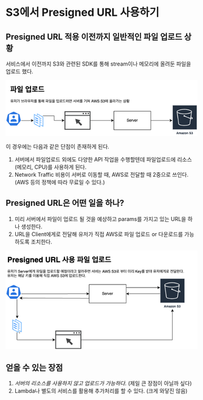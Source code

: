 # S3에서 Presigned URL 사용하기

## Presigned URL 적용 이전까지 일반적인 파일 업로드 상황

서비스에서 이전까지 S3와 관련된 SDK를 통해 stream이나 메모리에 올려둔 파일을 업로드 했다.

![기본적인 파일 업로드 상황](./image/default-file-upload-flow.png)

이 경우에는 다음과 같은 단점이 존재하게 된다.

1. 서버에서 파일업로드 외에도 다양한 API 작업을 수행할텐데 파일업로드에 리소스(메모리, CPU)를 사용하게 된다.
2. Network Traffic 비용이 서버로 이동할 때, AWS로 전달할 때 2중으로 쓰인다. (AWS 등의 정책에 따라 무료일 수 있다.)

## Presigned URL은 어떤 일을 하나?

1. 미리 서버에서 파일이 업로드 될 것을 예상하고 params를 가지고 있는 URL을 하나 생성한다.
2. URL을 Client에게로 전달해 유저가 직접 AWS로 파일 업로드 or 다운로드를 가능하도록 조치한다.

![Presigned URL을 사용한 업로드 상황](./image/presigned-url-file-upload-flow.png)

## 얻을 수 있는 장점

1. *서버의 리소스를 사용하지 않고 업로드가 가능하다.* (제일 큰 장점이 아닐까 싶다)
2. Lambda나 별도의 서비스를 활용해 추가처리를 할 수 있다. (크게 와닿진 않음)

